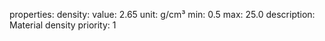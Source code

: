 properties:
  density:
    value: 2.65
    unit: g/cm³
    min: 0.5
    max: 25.0
    description: Material density
    priority: 1
